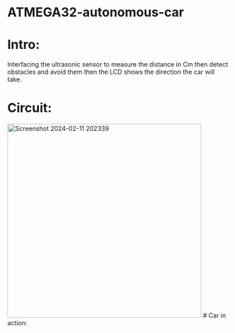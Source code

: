 # ATMEGA32-autonomous-car
# Intro:
  Interfacing the ultrasonic sensor to measure the distance in Cm then detect obstacles and avoid them then the LCD shows the direction the car will take.
# Circuit:
  
  <img width="438" alt="Screenshot 2024-02-11 202339" src="https://github.com/Nadiakhaled2002/ATMEGA32-autonomous-car/assets/156091312/3712fe1d-0797-46b6-852f-d01e2599a733">
# Car in action:
